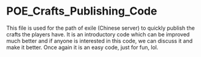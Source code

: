 # POE_Crafts_Publishing_Code

This file is used for the path of exile (Chinese server) to quickly publish the crafts the players have. It is an introductory code which can be improved much better and if anyone is interested in this code, we can discuss it and make it better. Once again it is an easy code, just for fun, lol. 
